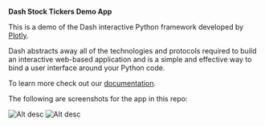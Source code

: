 **Dash Stock Tickers Demo App**

This is a demo of the Dash interactive Python framework developed by [Plotly](https://plot.ly/).

Dash abstracts away all of the technologies and protocols required to build an interactive web-based application and is a simple and effective way to bind a user interface around your Python code.

To learn more check out our [documentation](https://plot.ly/dash).

The following are screenshots for the app in this repo:

![Alt desc](https://raw.githubusercontent.com/plotly/dash-oil-and-gas-demo/master/Screenshot/Screenshot1.png?token=ARkbw8fsV1yFEcc6TUdVs9YDFPvMB1gGks5ZUl1uwA%3D%3D)
![Alt desc](https://raw.githubusercontent.com/plotly/dash-oil-and-gas-demo/master/Screenshot/Screenshot2.png?token=ARkbw8fsV1yFEcc6TUdVs9YDFPvMB1gGks5ZUl1uwA%3D%3D)
